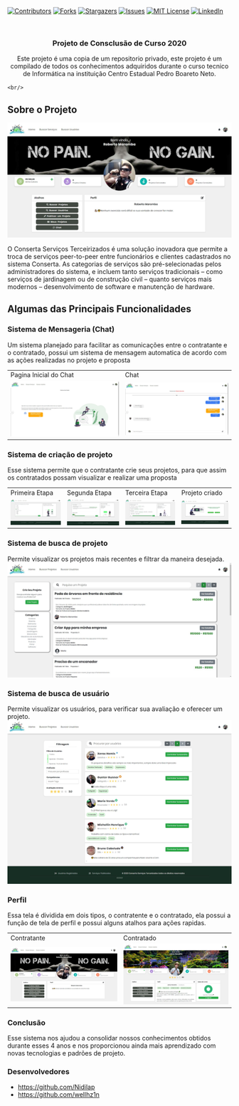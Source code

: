 [![Contributors][contributors-shield]][contributors-url]
[![Forks][forks-shield]][forks-url]
[![Stargazers][stars-shield]][stars-url]
[![Issues][issues-shield]][issues-url]
[![MIT License][license-shield]][license-url]
[![LinkedIn][linkedin-shield]][linkedin-url]



<br/>
<p align="center">
  <h3 align="center">Projeto de Consclusão de Curso 2020</h3>

  <p align="center">
    Este projeto é uma copia de um repositorio privado, este projeto é um compilado de todos os conhecimentos adquiridos durante o curso tecnico de Informática na instituição Centro Estadual Pedro Boareto Neto.
  
    <br/>
  </p>
</p>

## Sobre o Projeto

![Pagina Inicial](img/prints/Conserta_31.jpg)
 
 O Conserta Serviços Terceirizados é uma solução inovadora que permite a
troca de serviços peer-to-peer entre funcionários e clientes cadastrados no sistema
Conserta. As categorias de serviços são pré-selecionadas pelos administradores do
sistema, e incluem tanto serviços tradicionais – como serviços de jardinagem ou de
construção civil – quanto serviços mais modernos – desenvolvimento de software e
manutenção de hardware.

## Algumas das Principais Funcionalidades
 ### Sistema de Mensageria (Chat)
 Um sistema planejado para facilitar as comunicações entre o contratante e o contratado, possui um sistema de mensagem automatica de acordo com as ações realizadas no projeto e proposta
<table>
  <tr>
    <td>Pagina Inicial do Chat</td>
     <td>Chat</td>
    
  </tr>
  <tr>
    <td><img src="img/prints/Conserta_45.jpg" ></td>
    <td><img src="img/prints/Conserta_46.jpg"></td>
  </tr>
 </table>
 
### Sistema de criação de projeto
Esse sistema permite que o contratante crie seus projetos, para que assim os contratados possam visualizar e realizar uma proposta
<table>
  <tr>
    <td>Primeira Etapa</td>
     <td>Segunda Etapa</td>
    <td>Terceira Etapa</td>
     <td>Projeto criado</td>
    
  </tr>
  <tr>
    <td><img src="img/prints/Conserta_33.jpg" ></td>
    <td><img src="img/prints/Conserta_34.jpg"></td>
   <td><img src="img/prints/Conserta_35.jpg" ></td>
    <td><img src="img/prints/Conserta_36.jpg"></td>
  </tr>
 </table>
 
### Sistema de busca de projeto
Permite visualizar os projetos mais recentes e filtrar da maneira desejada.
![Pagina Inicial](img/prints/Conserta_37.jpg)

### Sistema de busca de usuário
Permite visualizar os usuários, para verificar sua avaliação e oferecer um projeto.
![Pagina Inicial](img/prints/Conserta_38.jpg)

### Perfil
Essa tela é dividida em dois tipos, o contratente e o contratado, ela possui a função de tela de perfil e possui alguns atalhos para ações rapidas.
<table>
  <tr>
    <td>Contratante</td>
     <td>Contratado</td>
  </tr>
  <tr>
    <td><img src="img/prints/Conserta_31.jpg" ></td>
    <td><img src="img/prints/Conserta_32.jpg"></td>
  </tr>
 </table>
 
 
### Conclusão
Esse sistema nos ajudou a consolidar nossos conhecimentos obtidos durante esses 4 anos e nos proporcionou ainda mais aprendizado com novas tecnologias e padrões de projeto.

### Desenvolvedores
 - https://github.com/Nidilap
 - https://github.com/wellhz1n

[contributors-shield]:https://img.shields.io/github/contributors/wellhz1n/Workli?style=for-the-badge
[contributors-url]: https://github.com/wellhz1n/Workli/graphs/contributors
[forks-shield]: https://img.shields.io/github/forks/wellhz1n/Workli?style=for-the-badge
[forks-url]: https://github.com/wellhz1n/Workli/network/members
[stars-shield]: https://img.shields.io/github/stars/wellhz1n/Workli?style=for-the-badge
[stars-url]: https://github.com/wellhz1n/Workli/stargazers
[issues-shield]: https://img.shields.io/github/issues/wellhz1n/Workli?style=for-the-badge
[issues-url]: https://github.com/wellhz1n/Workli/issues
[license-shield]: https://img.shields.io/github/license/wellhz1n/Workli?style=for-the-badge
[license-url]: https://github.com/wellhz1n/Workli/blob/master/LICENSE.txt
[linkedin-shield]: https://img.shields.io/badge/-LinkedIn-black.svg?style=for-the-badge&logo=linkedin&colorB=555
[linkedin-url]: https://linkedin.com/in/wellington-hellstrom-2a31a6174
